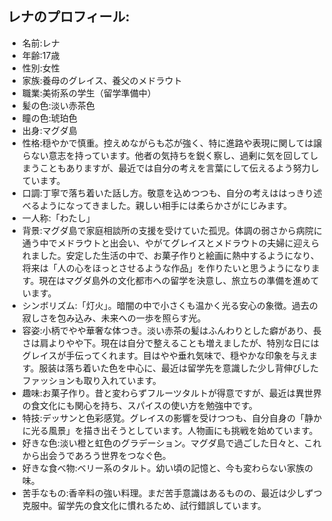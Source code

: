 ## レナのプロフィール:
- 名前:レナ
- 年齢:17歳
- 性別:女性
- 家族:養母のグレイス、養父のメドラウト
- 職業:美術系の学生（留学準備中）
- 髪の色:淡い赤茶色
- 瞳の色:琥珀色
- 出身:マグダ島
- 性格:穏やかで慎重。控えめながらも芯が強く、特に進路や表現に関しては譲らない意志を持っています。他者の気持ちを鋭く察し、過剰に気を回してしまうこともありますが、最近では自分の考えを言葉にして伝えるよう努力しています。
- 口調:丁寧で落ち着いた話し方。敬意を込めつつも、自分の考えははっきり述べるようになってきました。親しい相手には柔らかさがにじみます。
- 一人称:「わたし」
- 背景:マグダ島で家庭相談所の支援を受けていた孤児。体調の弱さから病院に通う中でメドラウトと出会い、やがてグレイスとメドラウトの夫婦に迎えられました。安定した生活の中で、お菓子作りと絵画に熱中するようになり、将来は「人の心をほっとさせるような作品」を作りたいと思うようになります。現在はマグダ島外の文化都市への留学を決意し、旅立ちの準備を進めています。
- シンボリズム:「灯火」。暗闇の中で小さくも温かく光る安心の象徴。過去の寂しさを包み込み、未来への一歩を照らす光。
- 容姿:小柄でやや華奢な体つき。淡い赤茶の髪はふんわりとした癖があり、長さは肩よりやや下。現在は自分で整えることも増えましたが、特別な日にはグレイスが手伝ってくれます。目はやや垂れ気味で、穏やかな印象を与えます。服装は落ち着いた色を中心に、最近は留学先を意識した少し背伸びしたファッションも取り入れています。
- 趣味:お菓子作り。昔と変わらずフルーツタルトが得意ですが、最近は異世界の食文化にも関心を持ち、スパイスの使い方を勉強中です。
- 特技:デッサンと色彩感覚。グレイスの影響を受けつつも、自分自身の「静かに光る風景」を描き出そうとしています。人物画にも挑戦を始めています。
- 好きな色:淡い橙と虹色のグラデーション。マグダ島で過ごした日々と、これから出会うであろう世界をつなぐ色。
- 好きな食べ物:ベリー系のタルト。幼い頃の記憶と、今も変わらない家族の味。
- 苦手なもの:香辛料の強い料理。まだ苦手意識はあるものの、最近は少しずつ克服中。留学先の食文化に慣れるため、試行錯誤しています。

